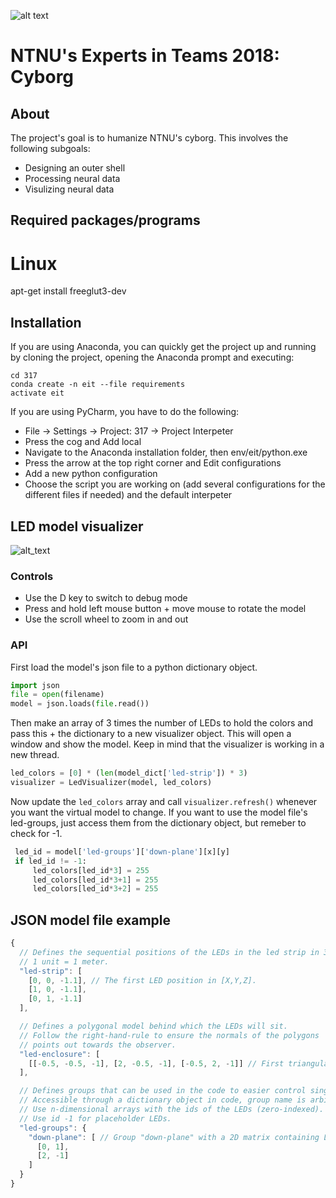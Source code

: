 ![alt text](https://i.imgur.com/UzyoMpD.png)
# NTNU's Experts in Teams 2018: Cyborg

## About
The project's goal is  to humanize NTNU's cyborg. This involves the following subgoals:
- Designing an outer shell
- Processing neural data
- Visulizing neural data

## Required packages/programs
# Linux
apt-get install freeglut3-dev


## Installation
If you are using Anaconda, you can quickly get the project up and running by cloning the project, opening the Anaconda prompt and executing:
```
cd 317
conda create -n eit --file requirements
activate eit
```
If you are using PyCharm, you have to do the following:
- File -> Settings -> Project: 317 -> Project Interpeter
- Press the cog and Add local
- Navigate to the Anaconda installation folder, then env/eit/python.exe
- Press the arrow at the top right corner and Edit configurations
- Add a new python configuration
- Choose the script you are working on (add several configurations for the different files if needed) and the default interpeter

## LED model visualizer
![alt_text](https://i.imgur.com/dXQbp2c.jpg)
### Controls
- Use the D key to switch to debug mode
- Press and hold left mouse button + move mouse to rotate the model
- Use the scroll wheel to zoom in and out
### API
First load the model's json file to a python dictionary object.
```python
import json
file = open(filename)
model = json.loads(file.read())
```
Then make an array of 3 times the number of LEDs to hold the colors and pass this + the dictionary to a new visualizer object.
This will open a window and show the model. Keep in mind that the visualizer is working in a new thread.
```python
led_colors = [0] * (len(model_dict['led-strip']) * 3)
visualizer = LedVisualizer(model, led_colors)
```
Now update the `led_colors` array and call `visualizer.refresh()` whenever you want the virtual model to change.
If you want to use the model file's led-groups, just access them from the dictionary object, but remeber to check for -1.
```python
 led_id = model['led-groups']['down-plane'][x][y]
 if led_id != -1:
     led_colors[led_id*3] = 255
     led_colors[led_id*3+1] = 255
     led_colors[led_id*3+2] = 255
```
## JSON model file example
```javascript
{
  // Defines the sequential positions of the LEDs in the led strip in 3D space.
  // 1 unit = 1 meter.
  "led-strip": [
    [0, 0, -1.1], // The first LED position in [X,Y,Z].
    [1, 0, -1.1],
    [0, 1, -1.1]
  ],

  // Defines a polygonal model behind which the LEDs will sit.
  // Follow the right-hand-rule to ensure the normals of the polygons
  // points out towards the observer.
  "led-enclosure": [
    [[-0.5, -0.5, -1], [2, -0.5, -1], [-0.5, 2, -1]] // First triangular polygon, normal along negative Z.
  ],

  // Defines groups that can be used in the code to easier control single LEDs.
  // Accessible through a dictionary object in code, group name is arbitrary.
  // Use n-dimensional arrays with the ids of the LEDs (zero-indexed).
  // Use id -1 for placeholder LEDs.
  "led-groups": {
    "down-plane": [ // Group "down-plane" with a 2D matrix containing LEDs 0, 1, 2 and one placeholder.
      [0, 1],
      [2, -1]
    ]
  }
}
```
